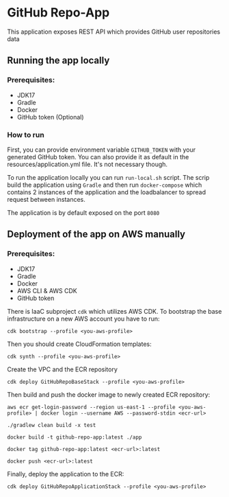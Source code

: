 # GitHub Repo-App

This application exposes REST API which provides GitHub user repositories data

## Running the app locally

### Prerequisites:

- JDK17
- Gradle
- Docker
- GitHub token (Optional)

### How to run
First, you can provide environment variable `GITHUB_TOKEN` with your generated GitHub token.
You can also provide it as default in the resources/application.yml file. It's not necessary though.

To run the application locally you can run `run-local.sh` script.
The scrip build the application using `Gradle` and then run `docker-compose` which contains 2 instances 
of the application and the loadbalancer to spread request between instances.

The application is by default exposed on the port `8080`


## Deployment of the app on AWS manually

### Prerequisites:

- JDK17
- Gradle
- Docker
- AWS CLI & AWS CDK
- GitHub token

There is IaaC subproject `cdk` which utilizes AWS CDK.
To bootstrap the base infrastructure on a new AWS account you have to run:

`cdk bootstrap --profile <you-aws-profile>`

Then you should create CloudFormation templates:

`cdk synth --profile <you-aws-profile>`

Create the VPC and the ECR repository

`cdk deploy GitHubRepoBaseStack --profile <you-aws-profile>`

Then build and push the docker image to newly created ECR repository:

`aws ecr get-login-password --region us-east-1 --profile <you-aws-profile> | docker login --username AWS --password-stdin <ecr-url>`

`./gradlew clean build -x test`

`docker build -t github-repo-app:latest ./app`

`docker tag github-repo-app:latest <ecr-url>:latest`

`docker push <ecr-url>:latest`


Finally, deploy the application to the ECR:

`cdk deploy GitHubRepoApplicationStack --profile <you-aws-profile>`